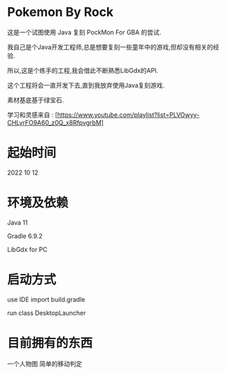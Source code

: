 # Pokemon By Rock

这是一个试图使用 Java 复刻 PockMon For GBA 的尝试.

我自己是个Java开发工程师,总是想要复刻一些童年中的游戏,但却没有相关的经验.

所以,这是个练手的工程,我会借此不断熟悉LibGdx的API.

这个工程将会一直开发下去,直到我放弃使用Java复刻游戏.

素材基底基于绿宝石.

学习和灵感来自 : [https://www.youtube.com/playlist?list=PLVOwyy-CHLyrFO9A60_z0Q_x8RfpvgrbM]

# 起始时间 

2022 10 12

# 环境及依赖

Java 11


Gradle 6.9.2


LibGdx for PC

# 启动方式

use IDE import build.gradle

run class DesktopLauncher


# 目前拥有的东西

一个人物图
简单的移动判定